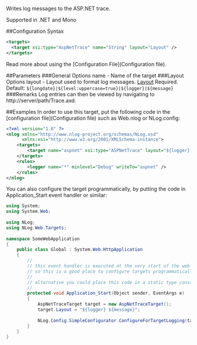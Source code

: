 Writes log messages to the ASP.NET trace.

Supported in .NET and Mono

##Configuration Syntax
```xml
<targets>
  <target xsi:type="AspNetTrace" name="String" layout="Layout" />
</targets>
```

Read more about using the [Configuration File](Configuration file).

##Parameters
###General Options
name - Name of the target
###Layout Options
layout - Layout used to format log messages. [Layout](Layout) Required. Default: `${longdate}|${level:uppercase=true}|${logger}|${message}`
###Remarks
Log entries can then be viewed by navigating to http://server/path/Trace.axd.

##Examples
In order to use this target, put the following code in the [configuration file](Configuration file) such as Web.nlog or NLog.config:
```xml
<?xml version="1.0" ?>
<nlog xmlns="http://www.nlog-project.org/schemas/NLog.xsd"
      xmlns:xsi="http://www.w3.org/2001/XMLSchema-instance">
    <targets>
        <target name="aspnet" xsi:type="ASPNetTrace" layout="${logger} ${message}" />
    </targets>
    <rules>
        <logger name="*" minlevel="Debug" writeTo="aspnet" />
    </rules>
</nlog>
```

You can also configure the target programmatically, by putting the code in Application_Start event handler or similar:
```csharp
using System;
using System.Web;
 
using NLog;
using NLog.Web.Targets;
 
namespace SomeWebApplication
{
    public class Global : System.Web.HttpApplication
    {
        //
        // this event handler is executed at the very start of the web application
        // so this is a good place to configure targets programmatically
        // 
        // alternative you could place this code in a static type constructor
        //
        protected void Application_Start(Object sender, EventArgs e)
        {
            AspNetTraceTarget target = new AspNetTraceTarget();
            target.Layout = "${logger} ${message}";
 
            NLog.Config.SimpleConfigurator.ConfigureForTargetLogging(target, LogLevel.Debug);
        }
    }
}
```